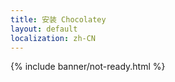 ```yaml
---
title: 安装 Chocolatey
layout: default
localization: zh-CN
---
```


{% include banner/not-ready.html %}
